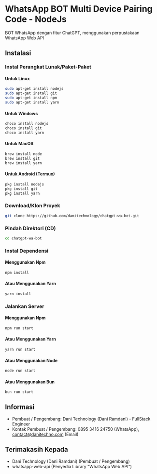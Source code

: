 # WhatsApp BOT Multi Device Pairing Code - NodeJs
BOT WhatsApp dengan fitur ChatGPT, menggunakan perpustakaan WhatsApp Web API

## Instalasi
### Instal Perangkat Lunak/Paket-Paket
#### Untuk Linux
```bash
sudo apt-get install nodejs
sudo apt-get install git
sudo apt-get install npm
sudo apt-get install yarn
```

#### Untuk Windows
```bash
choco install nodejs
choco install git
choco install yarn
```

#### Untuk MacOS
```bash
brew install node
brew install git
brew install yarn
```

#### Untuk Android (Termux)
```bash
pkg install nodejs
pkg install git
pkg install yarn
```

### Download/Klon Proyek
```bash
git clone https://github.com/danitechnology/chatgpt-wa-bot.git
```

### Pindah Direktori (CD)
```bash
cd chatgpt-wa-bot
```

### Instal Dependensi
#### Menggunakan Npm
```bash
npm install
```
#### Atau Menggunakan Yarn
```bash
yarn install
```

### Jalankan Server
#### Menggunakan Npm
```bash
npm run start
```

#### Atau Menggunakan Yarn
```bash
yarn run start
```

#### Atau Menggunakan Node
```bash
node run start
```

#### Atau Menggunakan Bun
```bash
bun run start
```

## Informasi
* Pembuat / Pengembang: Dani Technology (Dani Ramdani) - FullStack Engineer
* Kontak Pembuat / Pengembang: 0895 3416 24750 (WhatsApp), contact@danitechno.com (Email)

## Terimakasih Kepada
* Dani Technology (Dani Ramdani) (Pembuat / Pengembang)
* whatsapp-web-api (Penyedia Library "WhatsApp Web API")
